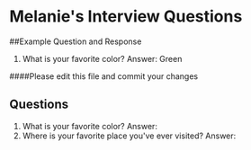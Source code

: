 # Melanie's Interview Questions


##Example Question and Response
1. What is your favorite color?
Answer: Green

####Please edit this file and commit your changes

## Questions
1. What is your favorite color?
Answer:
2. Where is your favorite place you've ever visited?
Answer:

